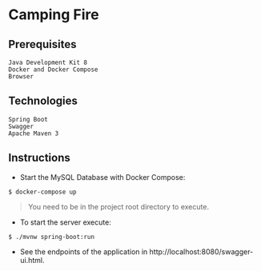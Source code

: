 # Camping Fire

## Prerequisites

```
Java Development Kit 8
Docker and Docker Compose
Browser
```

## Technologies

```
Spring Boot
Swagger
Apache Maven 3
```

## Instructions

- Start the MySQL Database with Docker Compose:

```
$ docker-compose up
```

> You need to be in the project root directory to execute.

- To start the server execute:

```
$ ./mvnw spring-boot:run
```

- See the endpoints of the application in http://localhost:8080/swagger-ui.html.
